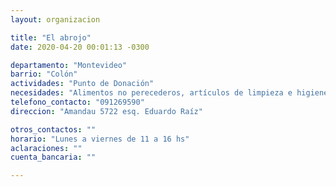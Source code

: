 ```yaml
---
layout: organizacion

title: "El abrojo"
date: 2020-04-20 00:01:13 -0300

departamento: "Montevideo"
barrio: "Colón"
actividades: "Punto de Donación"
necesidades: "Alimentos no perecederos, artículos de limpieza e higiene personal y del hogar"
telefono_contacto: "091269590"
direccion: "Amandau 5722 esq. Eduardo Raíz"

otros_contactos: ""
horario: "Lunes a viernes de 11 a 16 hs"
aclaraciones: ""
cuenta_bancaria: ""

---
```


